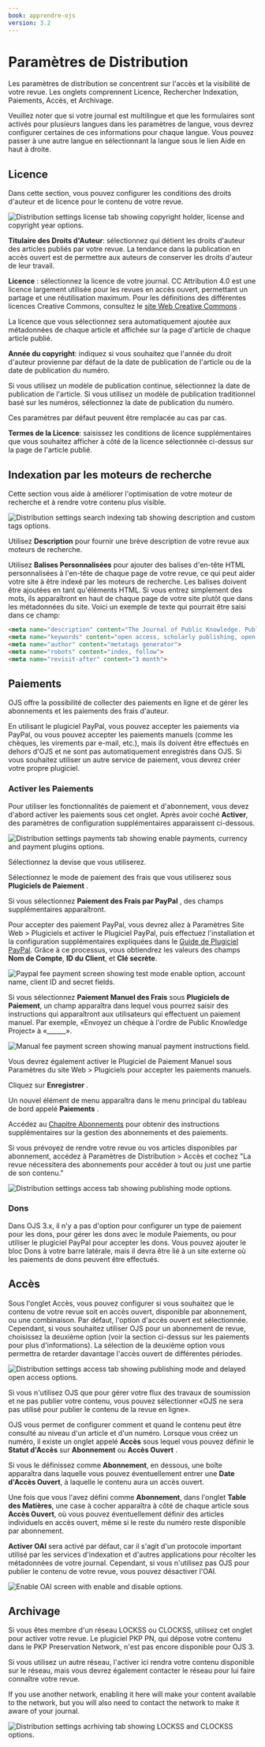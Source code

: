 ```yaml
---
book: apprendre-ojs
version: 3.2
---
```


# Paramètres de Distribution

Les paramètres de distribution se concentrent sur l'accès et la visibilité de votre revue. Les onglets comprennent Licence, Rechercher Indexation, Paiements, Accès, et Archivage.

Veuillez noter que si votre journal est multilingue et que les formulaires sont activés pour plusieurs langues dans les paramètres de langue, vous devrez configurer certaines de ces informations pour chaque langue. Vous pouvez passer à une autre langue en sélectionnant la langue sous le lien Aide en haut à droite.

## Licence

Dans cette section, vous pouvez configurer les conditions des droits d'auteur et de licence pour le contenu de votre revue.

![Distribution settings license tab showing copyright holder, license and copyright year options.](./assets/learning-ojs3.2-jm-settings-dist-permissions.png)

**Titulaire des Droits d'Auteur**: sélectionnez qui détient les droits d'auteur des articles publiés par votre revue. La tendance dans la publication en accès ouvert est de permettre aux auteurs de conserver les droits d'auteur de leur travail.

**Licence** : sélectionnez la licence de votre journal. CC Attribution 4.0 est une licence largement utilisée pour les revues en accès ouvert, permettant un partage et une réutilisation maximum. Pour les définitions des différentes licences Creative Commons, consultez le [site Web Creative Commons](https://creativecommons.org/) .

La licence que vous sélectionnez sera automatiquement ajoutée aux métadonnées de chaque article et affichée sur la page d'article de chaque article publié.

**Année du copyright**: indiquez si vous souhaitez que l'année du droit d'auteur provienne par défaut de la date de publication de l'article ou de la date de publication du numéro.

Si vous utilisez un modèle de publication continue, sélectionnez la date de publication de l'article. Si vous utilisez un modèle de publication traditionnel basé sur les numéros, sélectionnez la date de publication du numéro.

Ces paramètres par défaut peuvent être remplacée au cas par cas.

**Termes de la Licence**: saisissez les conditions de licence supplémentaires que vous souhaitez afficher à côté de la licence sélectionnée ci-dessus sur la page de l'article publié.

## Indexation par les moteurs de recherche

Cette section vous aide à améliorer l'optimisation de votre moteur de recherche et à rendre votre contenu plus visible.

![Distribution settings search indexing tab showing description and custom tags options.](./assets/learning-ojs3.2-jm-settings-dist-index.png)

Utilisez **Description** pour fournir une brève description de votre revue aux moteurs de recherche.

Utilisez **Balises Personnalisées** pour ajouter des balises d'en-tête HTML personnalisées à l'en-tête de chaque page de votre revue, ce qui peut aider votre site à être indexé par les moteurs de recherche. Les balises doivent être ajoutées en tant qu'éléments HTML. Si vous entrez simplement des mots, ils apparaîtront en haut de chaque page de votre site plutôt que dans les métadonnées du site. Voici un exemple de texte qui pourrait être saisi dans ce champ:

```html
<meta name="description" content="The Journal of Public Knowledge. Publication of the Public Knowledge Project - PKP and Simon Fraser University - SFU" />
<meta name="keywords" content="open access, scholarly publishing, open source software, non-profit organizations, scholarly journals, free software" />
<meta name="author" content="metatags generator">
<meta name="robots" content="index, follow">
<meta name="revisit-after" content="3 month">
```

## Paiements

OJS offre la possibilité de collecter des paiements en ligne et de gérer les abonnements et les paiements des frais d'auteur.

En utilisant le plugiciel PayPal, vous pouvez accepter les paiements via PayPal, ou vous pouvez accepter les paiements manuels (comme les chèques, les virements par e-mail, etc.), mais ils doivent être effectués en dehors d'OJS et ne sont pas automatiquement enregistrés dans OJS.  Si vous souhaitez utiliser un autre service de paiement, vous devrez créer votre propre plugiciel.

### Activer les Paiements

Pour utiliser les fonctionnalités de paiement et d'abonnement, vous devez d'abord activer les paiements sous cet onglet. Après avoir coché **Activer**, des paramètres de configuration supplémentaires apparaissent ci-dessous.

![Distribution settings payments tab showing enable payments, currency and payment plugins options.](./assets/learning-ojs3.2-jm-settings-dist-pay.png)

Sélectionnez la devise que vous utiliserez.

Sélectionnez le mode de paiement des frais que vous utiliserez sous **Plugiciels de Paiement** .

Si vous sélectionnez **Paiement des Frais par PayPal** , des champs supplémentaires apparaîtront.

Pour accepter des paiement PayPal, vous devrez allez à Paramètres Site Web > Plugiciels et activer le Plugiciel PayPal, puis effectuez l'installation et la configuration supplémentaires expliquées dans le [Guide de Plugiciel PayPal](https://docs.pkp.sfu.ca/using-paypal-for-ojs-and-ocs/en/). Grâce à ce processus, vous obtiendrez les valeurs des champs **Nom de Compte**, **ID du Client**, et **Clé secrète**.

![Paypal fee payment screen showing test mode enable option, account name, client ID and secret fields.](./assets/learning-ojs3.2-jm-settings-dist-paypalsettings.png)

Si vous sélectionnez **Paiement Manuel des Frais** sous **Plugiciels de Paiement**, un champ apparaîtra dans lequel vous pourrez saisir des instructions qui apparaîtront aux utilisateurs qui effectuent un paiement manuel.  Par exemple, «Envoyez un chèque à l'ordre de Public Knowledge Project» à «______».

![Manual fee payment screen showing manual payment instructions field.](./assets/learning-ojs3.2-jm-settings-manual-payments.png)

Vous devrez également activer le Plugiciel de Paiement Manuel sous Paramètres du site Web > Plugiciels pour accepter les paiements manuels.

Cliquez sur **Enregistrer** .

Un nouvel élément de menu apparaîtra dans le menu principal du tableau de bord appelé **Paiements** .

Accédez au [Chapitre Abonnements](./subscriptions.md) pour obtenir des instructions supplémentaires sur la gestion des abonnements et des paiements.

Si vous prévoyez de rendre votre revue ou vos articles disponibles par abonnement, accédez à Paramètres de Distribution > Accès et cochez "La revue nécessitera des abonnements pour accéder à tout ou just une partie de son contenu."

![Distribution settings access tab showing publishing mode options.](./assets/learning-ojs3.2-jm-settings-dist-access.png)

### Dons

Dans OJS 3.x, il n'y a pas d'option pour configurer un type de paiement pour les dons, pour gérer les dons avec le module Paiements, ou pour utiliser le plugiciel PayPal pour accepter les dons. Vous pouvez ajouter le bloc Dons à votre barre latérale, mais il devra être lié à un site externe où les paiements de dons peuvent être effectués.

## Accès

Sous l'onglet Accès, vous pouvez configurer si vous souhaitez que le contenu de votre revue soit en accès ouvert, disponible par abonnement, ou une combinaison. Par défaut, l'option d'accès ouvert est sélectionnée. Cependant, si vous souhaitez utiliser OJS pour un abonnement de revue, choisissez la deuxième option (voir la section ci-dessus sur les paiements pour plus d'informations). La sélection de la deuxième option vous permettra de retarder davantage l'accès ouvert de différentes périodes.

![Distribution settings access tab showing publishing mode and delayed open access options.](./assets/learning-ojs3.2-jm-settings-dist-access-delayed.png)

Si vous n'utilisez OJS que pour gérer votre flux des travaux de soumission et ne pas publier votre contenu, vous pouvez sélectionner «OJS ne sera pas utilisé pour publier le contenu de la revue en ligne».

OJS vous permet de configurer comment et quand le contenu peut être consulté au niveau d'un article et d'un numéro. Lorsque vous créez un numéro, il existe un onglet appelé **Accès** sous lequel vous pouvez définir le **Statut d'Accès** sur **Abonnement** ou **Accès Ouvert** .

Si vous le définissez comme **Abonnement**, en dessous, une boîte apparaîtra dans laquelle vous pouvez éventuellement entrer une **Date d'Accès Ouvert**, à laquelle le contenu aura un accès ouvert.

Une fois que vous l'avez défini comme **Abonnement**, dans l'onglet **Table des Matières**, une case à cocher apparaîtra à côté de chaque article sous **Accès Ouvert**, où vous pouvez éventuellement définir des articles individuels en accès ouvert, même si le reste du numéro reste disponible par abonnement.

**Activer OAI** sera activé par défaut, car il s'agit d'un protocole important utilisé par les services d'indexation et d'autres applications pour récolter les métadonnées de votre journal. Cependant, si vous n'utilisez pas OJS pour publier le contenu de votre revue, vous pouvez désactiver l'OAI.

![Enable OAI screen with enable and disable options.](./assets/learning-ojs3.2-jm-settings-dist-oai.png)

## Archivage

Si vous êtes membre d'un réseau LOCKSS ou CLOCKSS, utilisez cet onglet pour activer votre revue. Le plugiciel PKP PN, qui dépose votre contenu dans le PKP Preservation Network, n'est pas encore disponible pour OJS 3.

Si vous utilisez un autre réseau, l'activer ici rendra votre contenu disponible sur le réseau, mais vous devrez également contacter le réseau pour lui faire connaître votre revue.

If you use another network, enabling it here will make your content available to the network, but you will also need to contact the network to make it aware of your journal.

![Distribution settings acrhiving tab showing LOCKSS and CLOCKSS options.](./assets/learning-ojs3.2-jm-settings-web-archive.png)
